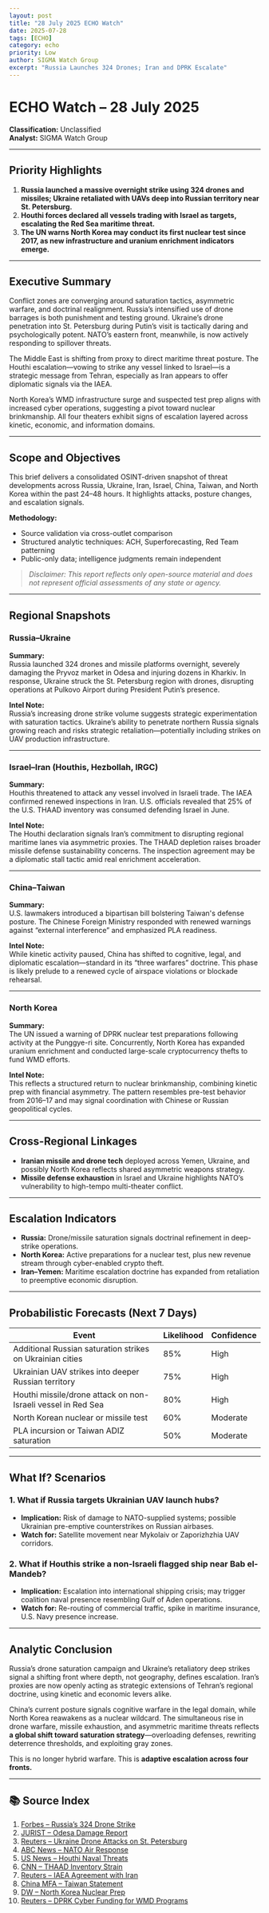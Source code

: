 ```yaml
---
layout: post
title: "28 July 2025 ECHO Watch"
date: 2025-07-28
tags: [ECHO]
category: echo
priority: Low
author: SIGMA Watch Group
excerpt: "Russia Launches 324 Drones; Iran and DPRK Escalate"
---
```


# ECHO Watch – 28 July 2025
**Classification:** Unclassified  
**Analyst:** SIGMA Watch Group  

---

## Priority Highlights

1. **Russia launched a massive overnight strike using 324 drones and missiles; Ukraine retaliated with UAVs deep into Russian territory near St. Petersburg.**  
2. **Houthi forces declared all vessels trading with Israel as targets, escalating the Red Sea maritime threat.**  
3. **The UN warns North Korea may conduct its first nuclear test since 2017, as new infrastructure and uranium enrichment indicators emerge.**

---

## Executive Summary

Conflict zones are converging around saturation tactics, asymmetric warfare, and doctrinal realignment. Russia’s intensified use of drone barrages is both punishment and testing ground. Ukraine’s drone penetration into St. Petersburg during Putin’s visit is tactically daring and psychologically potent. NATO’s eastern front, meanwhile, is now actively responding to spillover threats.

The Middle East is shifting from proxy to direct maritime threat posture. The Houthi escalation—vowing to strike any vessel linked to Israel—is a strategic message from Tehran, especially as Iran appears to offer diplomatic signals via the IAEA.

North Korea’s WMD infrastructure surge and suspected test prep aligns with increased cyber operations, suggesting a pivot toward nuclear brinkmanship. All four theaters exhibit signs of escalation layered across kinetic, economic, and information domains.

---

## Scope and Objectives

This brief delivers a consolidated OSINT-driven snapshot of threat developments across Russia, Ukraine, Iran, Israel, China, Taiwan, and North Korea within the past 24–48 hours. It highlights attacks, posture changes, and escalation signals.

**Methodology:**  
- Source validation via cross-outlet comparison  
- Structured analytic techniques: ACH, Superforecasting, Red Team patterning  
- Public-only data; intelligence judgments remain independent  

> *Disclaimer: This report reflects only open-source material and does not represent official assessments of any state or agency.*

---

## Regional Snapshots

### Russia–Ukraine

**Summary:**  
Russia launched 324 drones and missile platforms overnight, severely damaging the Pryvoz market in Odesa and injuring dozens in Kharkiv. In response, Ukraine struck the St. Petersburg region with drones, disrupting operations at Pulkovo Airport during President Putin’s presence.  

**Intel Note:**  
Russia’s increasing drone strike volume suggests strategic experimentation with saturation tactics. Ukraine’s ability to penetrate northern Russia signals growing reach and risks strategic retaliation—potentially including strikes on UAV production infrastructure.

---

### Israel–Iran (Houthis, Hezbollah, IRGC)

**Summary:**  
Houthis threatened to attack any vessel involved in Israeli trade. The IAEA confirmed renewed inspections in Iran. U.S. officials revealed that 25% of the U.S. THAAD inventory was consumed defending Israel in June.  

**Intel Note:**  
The Houthi declaration signals Iran’s commitment to disrupting regional maritime lanes via asymmetric proxies. The THAAD depletion raises broader missile defense sustainability concerns. The inspection agreement may be a diplomatic stall tactic amid real enrichment acceleration.

---

### China–Taiwan

**Summary:**  
U.S. lawmakers introduced a bipartisan bill bolstering Taiwan's defense posture. The Chinese Foreign Ministry responded with renewed warnings against “external interference” and emphasized PLA readiness.  

**Intel Note:**  
While kinetic activity paused, China has shifted to cognitive, legal, and diplomatic escalation—standard in its “three warfares” doctrine. This phase is likely prelude to a renewed cycle of airspace violations or blockade rehearsal.

---

### North Korea

**Summary:**  
The UN issued a warning of DPRK nuclear test preparations following activity at the Punggye-ri site. Concurrently, North Korea has expanded uranium enrichment and conducted large-scale cryptocurrency thefts to fund WMD efforts.  

**Intel Note:**  
This reflects a structured return to nuclear brinkmanship, combining kinetic prep with financial asymmetry. The pattern resembles pre-test behavior from 2016–17 and may signal coordination with Chinese or Russian geopolitical cycles.

---

## Cross-Regional Linkages

- **Iranian missile and drone tech** deployed across Yemen, Ukraine, and possibly North Korea reflects shared asymmetric weapons strategy.  
- **Missile defense exhaustion** in Israel and Ukraine highlights NATO’s vulnerability to high-tempo multi-theater conflict.

---

## Escalation Indicators

- **Russia:** Drone/missile saturation signals doctrinal refinement in deep-strike operations.  
- **North Korea:** Active preparations for a nuclear test, plus new revenue stream through cyber-enabled crypto theft.  
- **Iran–Yemen:** Maritime escalation doctrine has expanded from retaliation to preemptive economic disruption.

---

## Probabilistic Forecasts (Next 7 Days)

| Event                                                                  | Likelihood | Confidence |
|------------------------------------------------------------------------|------------|------------|
| Additional Russian saturation strikes on Ukrainian cities             | 85%        | High       |
| Ukrainian UAV strikes into deeper Russian territory                   | 75%        | High       |
| Houthi missile/drone attack on non-Israeli vessel in Red Sea          | 80%        | High       |
| North Korean nuclear or missile test                                  | 60%        | Moderate   |
| PLA incursion or Taiwan ADIZ saturation                               | 50%        | Moderate   |

---

## What If? Scenarios

### 1. What if Russia targets Ukrainian UAV launch hubs?
- **Implication:** Risk of damage to NATO-supplied systems; possible Ukrainian pre-emptive counterstrikes on Russian airbases.  
- **Watch for:** Satellite movement near Mykolaiv or Zaporizhzhia UAV corridors.

### 2. What if Houthis strike a non-Israeli flagged ship near Bab el-Mandeb?
- **Implication:** Escalation into international shipping crisis; may trigger coalition naval presence resembling Gulf of Aden operations.  
- **Watch for:** Re-routing of commercial traffic, spike in maritime insurance, U.S. Navy presence increase.

---

## Analytic Conclusion

Russia’s drone saturation campaign and Ukraine’s retaliatory deep strikes signal a shifting front where depth, not geography, defines escalation. Iran’s proxies are now openly acting as strategic extensions of Tehran’s regional doctrine, using kinetic and economic levers alike.

China’s current posture signals cognitive warfare in the legal domain, while North Korea reawakens as a nuclear wildcard. The simultaneous rise in drone warfare, missile exhaustion, and asymmetric maritime threats reflects **a global shift toward saturation strategy**—overloading defenses, rewriting deterrence thresholds, and exploiting gray zones.

This is no longer hybrid warfare. This is **adaptive escalation across four fronts.**

---

## 📚 Source Index

1. [Forbes – Russia’s 324 Drone Strike](https://www.forbes.com)
2. [JURIST – Odesa Damage Report](https://www.jurist.org)
3. [Reuters – Ukraine Drone Attacks on St. Petersburg](https://www.reuters.com)
4. [ABC News – NATO Air Response](https://abcnews.go.com)
5. [US News – Houthi Naval Threats](https://www.usnews.com)
6. [CNN – THAAD Inventory Strain](https://www.cnn.com)
7. [Reuters – IAEA Agreement with Iran](https://www.reuters.com)
8. [China MFA – Taiwan Statement](https://www.fmprc.gov.cn)
9. [DW – North Korea Nuclear Prep](https://www.dw.com)
10. [Reuters – DPRK Cyber Funding for WMD Programs](https://www.reuters.com)
